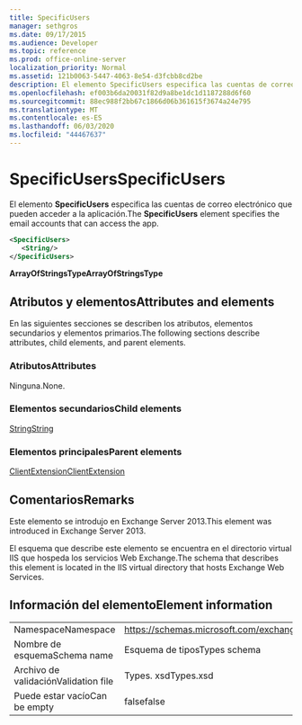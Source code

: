 ```yaml
---
title: SpecificUsers
manager: sethgros
ms.date: 09/17/2015
ms.audience: Developer
ms.topic: reference
ms.prod: office-online-server
localization_priority: Normal
ms.assetid: 121b0063-5447-4063-8e54-d3fcbb8cd2be
description: El elemento SpecificUsers especifica las cuentas de correo electrónico que pueden acceder a la aplicación.
ms.openlocfilehash: ef003b6da20031f82d9a8be1dc1d1187288d6f60
ms.sourcegitcommit: 88ec988f2bb67c1866d06b361615f3674a24e795
ms.translationtype: MT
ms.contentlocale: es-ES
ms.lasthandoff: 06/03/2020
ms.locfileid: "44467637"
---
```

# <a name="specificusers"></a><span data-ttu-id="06dcc-103">SpecificUsers</span><span class="sxs-lookup"><span data-stu-id="06dcc-103">SpecificUsers</span></span>

<span data-ttu-id="06dcc-104">El elemento **SpecificUsers** especifica las cuentas de correo electrónico que pueden acceder a la aplicación.</span><span class="sxs-lookup"><span data-stu-id="06dcc-104">The **SpecificUsers** element specifies the email accounts that can access the app.</span></span> 
  
```XML
<SpecificUsers>
   <String/>
</SpecificUsers>
```

 <span data-ttu-id="06dcc-105">**ArrayOfStringsType**</span><span class="sxs-lookup"><span data-stu-id="06dcc-105">**ArrayOfStringsType**</span></span>
## <a name="attributes-and-elements"></a><span data-ttu-id="06dcc-106">Atributos y elementos</span><span class="sxs-lookup"><span data-stu-id="06dcc-106">Attributes and elements</span></span>

<span data-ttu-id="06dcc-107">En las siguientes secciones se describen los atributos, elementos secundarios y elementos primarios.</span><span class="sxs-lookup"><span data-stu-id="06dcc-107">The following sections describe attributes, child elements, and parent elements.</span></span>
  
### <a name="attributes"></a><span data-ttu-id="06dcc-108">Atributos</span><span class="sxs-lookup"><span data-stu-id="06dcc-108">Attributes</span></span>

<span data-ttu-id="06dcc-109">Ninguna.</span><span class="sxs-lookup"><span data-stu-id="06dcc-109">None.</span></span>
  
### <a name="child-elements"></a><span data-ttu-id="06dcc-110">Elementos secundarios</span><span class="sxs-lookup"><span data-stu-id="06dcc-110">Child elements</span></span>

[<span data-ttu-id="06dcc-111">String</span><span class="sxs-lookup"><span data-stu-id="06dcc-111">String</span></span>](string.md)
  
### <a name="parent-elements"></a><span data-ttu-id="06dcc-112">Elementos principales</span><span class="sxs-lookup"><span data-stu-id="06dcc-112">Parent elements</span></span>

[<span data-ttu-id="06dcc-113">ClientExtension</span><span class="sxs-lookup"><span data-stu-id="06dcc-113">ClientExtension</span></span>](clientextension.md)
  
## <a name="remarks"></a><span data-ttu-id="06dcc-114">Comentarios</span><span class="sxs-lookup"><span data-stu-id="06dcc-114">Remarks</span></span>

<span data-ttu-id="06dcc-115">Este elemento se introdujo en Exchange Server 2013.</span><span class="sxs-lookup"><span data-stu-id="06dcc-115">This element was introduced in Exchange Server 2013.</span></span>
  
<span data-ttu-id="06dcc-116">El esquema que describe este elemento se encuentra en el directorio virtual IIS que hospeda los servicios Web Exchange.</span><span class="sxs-lookup"><span data-stu-id="06dcc-116">The schema that describes this element is located in the IIS virtual directory that hosts Exchange Web Services.</span></span>
  
## <a name="element-information"></a><span data-ttu-id="06dcc-117">Información del elemento</span><span class="sxs-lookup"><span data-stu-id="06dcc-117">Element information</span></span>

|||
|:-----|:-----|
|<span data-ttu-id="06dcc-118">Namespace</span><span class="sxs-lookup"><span data-stu-id="06dcc-118">Namespace</span></span>  <br/> |https://schemas.microsoft.com/exchange/services/2006/types  <br/> |
|<span data-ttu-id="06dcc-119">Nombre de esquema</span><span class="sxs-lookup"><span data-stu-id="06dcc-119">Schema name</span></span>  <br/> |<span data-ttu-id="06dcc-120">Esquema de tipos</span><span class="sxs-lookup"><span data-stu-id="06dcc-120">Types schema</span></span>  <br/> |
|<span data-ttu-id="06dcc-121">Archivo de validación</span><span class="sxs-lookup"><span data-stu-id="06dcc-121">Validation file</span></span>  <br/> |<span data-ttu-id="06dcc-122">Types. xsd</span><span class="sxs-lookup"><span data-stu-id="06dcc-122">Types.xsd</span></span>  <br/> |
|<span data-ttu-id="06dcc-123">Puede estar vacío</span><span class="sxs-lookup"><span data-stu-id="06dcc-123">Can be empty</span></span>  <br/> |<span data-ttu-id="06dcc-124">false</span><span class="sxs-lookup"><span data-stu-id="06dcc-124">false</span></span>  <br/> |
   

